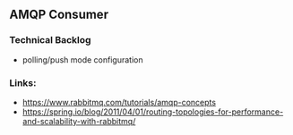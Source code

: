 ## AMQP Consumer

### Technical Backlog
* polling/push mode configuration

### Links:

* https://www.rabbitmq.com/tutorials/amqp-concepts
* https://spring.io/blog/2011/04/01/routing-topologies-for-performance-and-scalability-with-rabbitmq/

